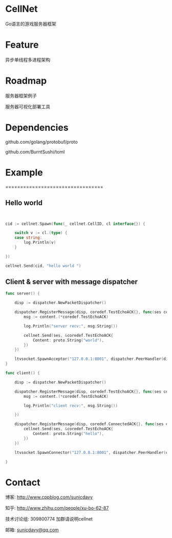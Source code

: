 # CellNet
Go语言的游戏服务器框架

# Feature

异步单线程多进程架构



# Roadmap

服务器框架例子

服务器可视化部署工具

# Dependencies
github.com/golang/protobuf/proto

github.com/BurntSushi/toml

# Example
=================================
## Hello world
```go


cid := cellnet.Spawn(func(_ cellnet.CellID, cl interface{}) {

	switch v := cl.(type) {
	case string:
		log.Println(v)
	}

})

cellnet.Send(cid, "hello world ")


```

## Client & server with message dispatcher
```go
func server() {

	disp := dispatcher.NewPacketDispatcher()

	dispatcher.RegisterMessage(disp, coredef.TestEchoACK{}, func(ses cellnet.CellID, content interface{}) {
		msg := content.(*coredef.TestEchoACK)

		log.Println("server recv:", msg.String())

		cellnet.Send(ses, &coredef.TestEchoACK{
			Content: proto.String("world"),
		})
	})

	ltvsocket.SpawnAcceptor("127.0.0.1:8001", dispatcher.PeerHandler(disp))
}

func client() {

	disp := dispatcher.NewPacketDispatcher()

	dispatcher.RegisterMessage(disp, coredef.TestEchoACK{}, func(ses cellnet.CellID, content interface{}) {
		msg := content.(*coredef.TestEchoACK)

		log.Println("client recv:", msg.String())

	})

	dispatcher.RegisterMessage(disp, coredef.ConnectedACK{}, func(ses cellnet.CellID, content interface{}) {
		cellnet.Send(ses, &coredef.TestEchoACK{
			Content: proto.String("hello"),
		})
	})

	ltvsocket.SpawnConnector("127.0.0.1:8001", dispatcher.PeerHandler(disp))

}

```

# Contact 
博客: http://www.cppblog.com/sunicdavy

知乎: http://www.zhihu.com/people/xu-bo-62-87

技术讨论组: 309800774 加群请说明cellnet

邮箱: sunicdavy@qq.com
